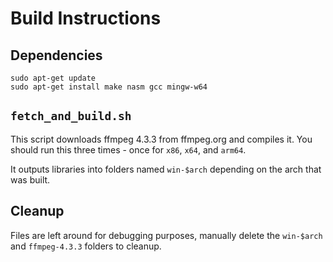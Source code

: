 # Build Instructions

## Dependencies

```
sudo apt-get update
sudo apt-get install make nasm gcc mingw-w64
```

## `fetch_and_build.sh`
This script downloads ffmpeg 4.3.3 from ffmpeg.org and compiles it. You should run this three times - once for `x86`, `x64`, and `arm64`.

It outputs libraries into folders named `win-$arch` depending on the arch that was built.

## Cleanup
Files are left around for debugging purposes, manually delete the `win-$arch` and `ffmpeg-4.3.3` folders to cleanup.
